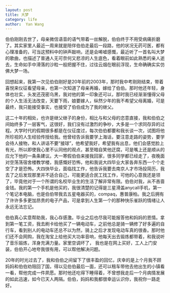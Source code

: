 ```yaml
---
layout: post
title: 大梦
category: life
author:  Yan Wang
---
```


伯伯刚刚去世了，母亲微信语音的语气带着一丝解脱，伯伯终于不用受病痛折磨了。其实家里人最近一周来就是陪伴伯伯走最后一段路，他的状况无药可医，都有心理准备的，可当这预料中的钟声敲响，还是会唏嘘感慨，最近听了一首名叫大梦的歌曲，也描述了普通人无可奈何又悲凉的人生底色，看着眼前如此熟悉的亲人逝去，生命如手中滑落的沙粒一般把握不住，过往云烟在眼前浮现，生命确确实实仿佛大梦一场。  

回想起来，我第一次见伯伯刚好是20年前的2003年，那时我中考刚刚结束，带着喜悦来仪征看望母亲，也第一次知道了母亲再婚，嫁给了伯伯。那时他还年轻，身体也壮实，头发还茂密乌黑，我对他的第一印象还可以，那时我已经渐渐懂得父母的个人生活无法改变，天要下雨，娘要嫁人，纵然少年的我不希望父母离婚，可是最终，我只能接受事实，也接受了伯伯成为了我的继父。  

这二十年的相处，也许是继父继子的身份，相比与和父母的恣意直接，我和伯伯之间始终多了一层客气，这很好，我们没有过激烈的争吵，大多是一个求同存异的过程。大学时代的假期很多都是在仪征度过，每次伯伯都要和我长谈一次，试图将他所珍视的人生经验传授给我。他曾经告诉我要学上海话，要注意走路的姿势，要学会待人接物，和人讲话不要“接球”，他希望我好，希望我有出息，他们会感觉脸上有光，所以即使我心里不认同他的观点，甚至暗自笑他迂腐，可是嘴上还是顺从的应允下他的一条条建议。大一寒假伯伯来接我回家，很多同学都已经走了，夜晚面对空荡荡宿舍楼教学楼，我感慨好恐怖，他和我说大四毕业大家各奔东西一个个走空了才是恐怖。大四快毕业，面临找工作，他告诉我要去南京人才市场投简历，我去了之后发现那里并不适合自己，可能更适合民工找工作，可他的心意我还是领了，毕竟他对于一个所谓的名校毕业生的生活了解非常有限。伯伯对我，从不吝啬金钱。我的第一个手机是他买的，我很清楚的记得是三星滑盖anycall手机，第一个笔记本电脑，也是伯伯带我去五星电器买的，compaq，惠普康柏。我之后拥有了许许多多更加昂贵的电子产品，可是拿到人生第一个的那种快乐雀跃的情绪让人永远无法忘记。  

伯伯真心实意帮助我，我心存感激。毕业之后也尽我可能报答他和妈妈的恩情。拿到第一笔工资，我去刷卡给他买了一辆电动车，之前他总是骑一辆修了好多遍的自行车，看到别人的电动车还总不以为然，骑上之后才发现电动车真的很香。那时他们还不会网购，我在淘宝上给他买大功率音响，他每天出去锻炼都带着，和我说听了音乐锻炼，浑身充满力量。家里空调坏了， 我也是在网上买好，工人上门安装，伯伯开心地夸我很有用，可以帮他解决问题。

20年的时光过去了，我和伯伯之间留下了很丰盈的回忆，庆幸的是上个月我不顾妈妈和伯伯劝阻回了国，得以见伯伯最后一面，还可以租车带他去他出生的小镇看一看，帮他完成一件夙愿。那时他还吃得下睡得着，不曾想我走后一个月病情发展的如此迅速，如今已天人两隔。伯伯，妈妈和我都很幸运认识你，我祝你一路走好。